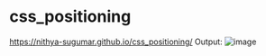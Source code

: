 # css_positioning
https://nithya-sugumar.github.io/css_positioning/
Output: 
![image](https://github.com/nithya-sugumar/css_positioning/assets/103504901/e6690fa6-cf9b-454d-99cd-1d53b8679724)

